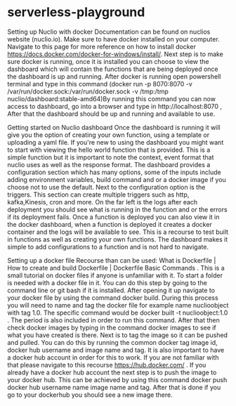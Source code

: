 # serverless-playground
 
Setting up Nuclio with docker 
Documentation can be found on nuclios website (nuclio.io). Make sure to have docker installed on your computer. Navigate to  this page for more reference on how to install docker https://docs.docker.com/docker-for-windows/install/. Next step is to make sure docker is running, once it is installed you can choose to view the dashboard which will contain the functions that are being deployed once the dashboard is up and running. After docker is running open powershell terminal and type in this command (docker run -p 8070:8070 -v /var/run/docker.sock:/var/run/docker.sock -v /tmp:/tmp nuclio/dashboard:stable-amd64)By running this command you can now access to dashboard, go into a browser and type in  http://localhost:8070 , After that the dashboard should be up and running and available to use. 

Getting started on Nuclio dashboard 
Once the dashboard is running it will give you the option of creating your own function, using a template or uploading a yaml file. If you're new to using the dashboard you might want to start with viewing the hello world function that is provided. This is a simple function but it is important to note the context, event format that nuclio uses as well as the response format. The dashboard provides a configuration section which has many options, some of the inputs include adding environment variables, build command and or a docker image if you choose not to use the default. Next to the configuration option is the triggers. This section can create multiple triggers such as http, kafka,Kinesis, cron and more.  On the far left is the logs after each deployment you should see what is running in the function and or the errors if its deployment fails. Once a function is deployed you can also view it in the docker dashboard, when a function is deployed it creates a docker container and the logs will be available to see. This is a recourse to test built in functions as well as creating your own functions. The dashboard makes it simple to add configurations to a function and is not hard to navigate. 

Setting up a docker file 
Recourse than can be used: What is Dockerfile | How to create and build Dockerfile | Dockerfile Basic Commands . This is a small tutorial on docker files if anyone is unfamiliar with it. To start a folder is needed with a docker file in it. You can do this step by going to the command line or git bash if it is installed. After opening it up navigate to your docker file by using the command docker build. During this process you will need to name and tag the docker file for example name nuclioobject with tag 1.0. The specific command would be docker built -t nuclioobject:1.0 . The period is also included in order to run this command. After that then check docker images by typing in the command docker images to see if what you have created is there. Next is to tag the image so it can be pushed and pulled. You can do this by running the common docker tag image id, docker hub username and image name and tag. It is also important to have a docker hub account in order for this to work. If you are not familiar with that please navigate to this recourse https://hub.docker.com/ . If you already have a docker hub account the next step is to push the image to your docker hub. This can be achieved by using this command docker push docker hub username name image name and tag. After that is done if you go to your dockerhub you should see a new image there.
